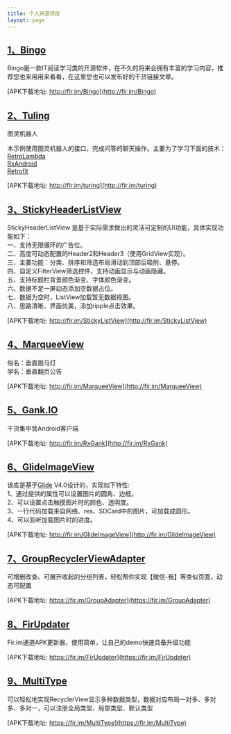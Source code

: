 ```yaml
---
title: 个人开源项目
layout: page
---
```


## [1、Bingo](https://github.com/sunfusheng/Bingo)

Bingo是一款IT阅读学习类的开源软件，在不久的将来会拥有丰富的学习内容，推荐您也来用用来看看，在这里您也可以发布好的干货链接文章。

[APK下载地址: http://fir.im/Bingo](http://fir.im/Bingo)

## [2、Tuling](https://github.com/sunfusheng/Tuling)

图灵机器人

本示例使用图灵机器人的接口，完成问答的聊天操作。主要为了学习下面的技术：  
[RetroLambda](https://github.com/evant/gradle-retrolambda)  
[RxAndroid](https://github.com/ReactiveX/RxAndroid)  
[Retrofit](https://github.com/square/retrofit)

[APK下载地址: http://fir.im/turing](http://fir.im/turing)

## [3、StickyHeaderListView](https://github.com/sunfusheng/StickyHeaderListView)

StickyHeaderListView 是基于实际需求做出的灵活可定制的UI功能，具体实现功能如下：  
一、支持无限循环的广告位。  
二、高度可动态配置的Header2和Header3（使用GridView实现）。  
三、主要功能：分类、排序和筛选布局滑动到顶部后吸附、悬停。  
四、自定义FilterView筛选控件，支持动画显示与动画隐藏。  
五、支持标题栏背景颜色渐变、字体颜色渐变。  
六、数据不足一屏动态添加空数据占位。  
七、数据为空时，ListView加载暂无数据视图。  
八、思路清晰、界面优美，添加ripple点击效果。  

[APK下载地址: http://fir.im/StickyListView](http://fir.im/StickyListView)

## [4、MarqueeView](https://github.com/sunfusheng/MarqueeView)

俗名：垂直跑马灯  
学名：垂直翻页公告

[APK下载地址: http://fir.im/MarqueeView](http://fir.im/MarqueeView)

## [5、Gank.IO](https://github.com/sunfusheng/Gank.IO)

干货集中营Android客户端

[APK下载地址: http://fir.im/RxGank](http://fir.im/RxGank)

## [6、GlideImageView](https://github.com/sunfusheng/GlideImageView)

该库是基于[Glide](https://github.com/bumptech/glide) V4.0设计的，实现如下特性:  
1、通过提供的属性可以设置图片的圆角、边框。  
2、可以设置点击触摸图片时的颜色、透明度。  
3、一行代码加载来自网络、res、SDCard中的图片，可加载成圆形。  
4、可以监听加载图片时的进度。  

[APK下载地址: http://fir.im/GlideImageView](http://fir.im/GlideImageView)

## [7、GroupRecyclerViewAdapter](https://github.com/sunfusheng/GroupRecyclerViewAdapter)

可增删改查、可展开收起的分组列表，轻松帮你实现【微信-我】等类似页面，动态可配置

[APK下载地址: https://fir.im/GroupAdapter](https://fir.im/GroupAdapter)

## [8、FirUpdater](https://github.com/sunfusheng/FirUpdater)

Fir.im通道APK更新器，使用简单，让自己的demo快速具备升级功能 

[APK下载地址: https://fir.im/FirUpdater](https://fir.im/FirUpdater)

## [9、MultiType](https://github.com/sunfusheng/MultiType)

可以轻松地实现RecyclerView显示多种数据类型，数据对应布局一对多、多对多、多对一，可以注册全局类型、局部类型、默认类型

[APK下载地址: https://fir.im/MultiType](https://fir.im/MultiType)

